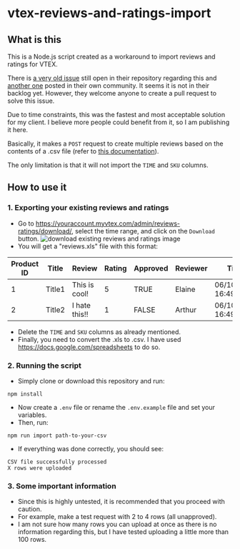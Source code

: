 # vtex-reviews-and-ratings-import

## What is this
This is a Node.js script created as a workaround to import reviews and ratings for VTEX.

There is [a very old issue](https://github.com/vtex-apps/reviews-and-ratings/issues/21) still open in their repository regarding this and [another one](https://community.vtex.com/t/como-importar-reviews-no-app-reviews-and-ratings/23761) posted in their own community. It seems it is not in their backlog yet. However, they welcome anyone to create a pull request to solve this issue.

Due to time constraints, this was the fastest and most acceptable solution for my client. I believe more people could benefit from it, so I am publishing it here.

Basically, it makes a `POST` request to create multiple reviews based on the contents of a .csv file (refer to [this documentation](https://developers.vtex.com/docs/api-reference/reviews-and-ratings-api#post-/reviews-and-ratings/api/reviews)).

The only limitation is that it will not import the `TIME` and `SKU` columns.

## How to use it
### 1. Exporting your existing reviews and ratings
- Go to https://youraccount.myvtex.com/admin/reviews-ratings/download/, select the time range, and click on the `Download` button.
![download existing reviews and ratings image](https://i.imgur.com/GK5Q1p8.png)
- You will get a "reviews.xls" file with this format:

| Product ID | Title  | Review           | Rating | Approved | Reviewer | Time              | SKU |
|------------|--------|------------------|--------|----------|----------|-------------------|-----|
| 1          | Title1 | This is cool!    | 5      | TRUE     | Elaine   | 06/10/2024 16:49:40 |     |
| 2          | Title2 | I hate this!!    | 1      | FALSE    | Arthur   | 06/10/2024 16:49:40 |     |

- Delete the `TIME` and `SKU` columns as already mentioned.
- Finally, you need to convert the .xls to .csv. I have used https://docs.google.com/spreadsheets to do so.

### 2. Running the script
- Simply clone or download this repository and run:
```
npm install
```
- Now create a `.env` file or rename the `.env.example` file and set your variables.
- Then, run:
```
npm run import path-to-your-csv
```
- If everything was done correctly, you should see:
```
CSV file successfully processed
X rows were uploaded
```

### 3. Some important information
- Since this is highly untested, it is recommended that you proceed with caution.
- For example, make a test request with 2 to 4 rows (all unapproved).
- I am not sure how many rows you can upload at once as there is no information regarding this, but I have tested uploading a little more than 100 rows.
